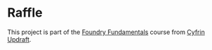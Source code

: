 # Raffle

This project is part of the [Foundry Fundamentals](https://updraft.cyfrin.io/courses/foundry) course from [Cyfrin Updraft](https://updraft.cyfrin.io/).
